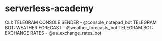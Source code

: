 # serverless-academy
 
 CLI: TELEGRAM CONSOLE SENDER - @console_notepad_bot 
 TELEGRAM BOT: WEATHER FORECAST - @weather_forecasts_bot
 TELEGRAM BOT: EXCHANGE RATES - @ua_exchange_rates_bot
